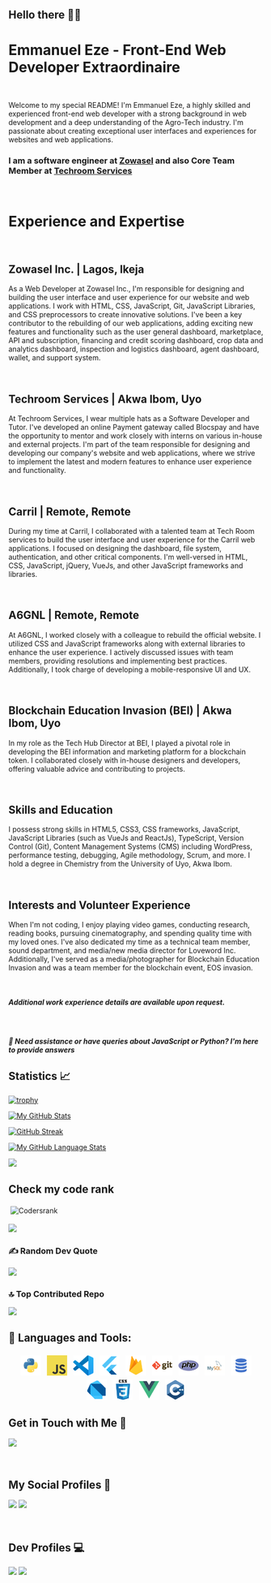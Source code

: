 

<!--
**KINGJRN** is a ✨ _special_ ✨ repository because its `README.md` (this file) appears on your GitHub profile.

Here are some ideas to get you started:

- 🔭 I’m currently working on ...
- 🌱 I’m currently learning ...
- 👯 I’m looking to collaborate on ...
- 🤔 I’m looking for help with ...
- 💬 Ask me about ...
- 📫 How to reach me: ...
- 😄 Pronouns: ...
- ⚡ Fun fact: ...
-->
<h2>Hello there 👋😎</h2>
<h1>Emmanuel Eze - Front-End Web Developer Extraordinaire</h1>
<br />
<p>Welcome to my special README! I'm Emmanuel Eze, a highly skilled and experienced front-end web developer with a strong background in web development and a deep understanding of the Agro-Tech industry. I'm passionate about creating exceptional user interfaces and experiences for websites and web applications.</p>

<h3>I am a software engineer at <a href="https://www.zowasel.com/">Zowasel</a> and also Core Team Member at <a href="https://techroomservices.com/">Techroom Services</a></h3>
<br>

<h1>Experience and Expertise</h1>
<br/>
<h2>Zowasel Inc. | Lagos, Ikeja</h2>
<p>As a Web Developer at Zowasel Inc., I'm responsible for designing and building the user interface and user experience for our website and web applications. I work with HTML, CSS, JavaScript, Git, JavaScript Libraries, and CSS preprocessors to create innovative solutions. I've been a key contributor to the rebuilding of our web applications, adding exciting new features and functionality such as the user general dashboard, marketplace, API and subscription, financing and credit scoring dashboard, crop data and analytics dashboard, inspection and logistics dashboard, agent dashboard, wallet, and support system.</p>
<br />
<h2>Techroom Services | Akwa Ibom, Uyo</h2>
<p>At Techroom Services, I wear multiple hats as a Software Developer and Tutor. I've developed an online Payment gateway called Blocspay and have the opportunity to mentor and work closely with interns on various in-house and external projects. I'm part of the team responsible for designing and developing our company's website and web applications, where we strive to implement the latest and modern features to enhance user experience and functionality.</p>
<br />
<h2>Carril | Remote, Remote</h2>
<p>During my time at Carril, I collaborated with a talented team at Tech Room services to build the user interface and user experience for the Carril web applications. I focused on designing the dashboard, file system, authentication, and other critical components. I'm well-versed in HTML, CSS, JavaScript, jQuery, VueJs, and other JavaScript frameworks and libraries.</p>
<br />

<h2>A6GNL | Remote, Remote</h2>
<p>At A6GNL, I worked closely with a colleague to rebuild the official website. I utilized CSS and JavaScript frameworks along with external libraries to enhance the user experience. I actively discussed issues with team members, providing resolutions and implementing best practices. Additionally, I took charge of developing a mobile-responsive UI and UX.</p>
<br />

<h2>Blockchain Education Invasion (BEI) | Akwa Ibom, Uyo</h2>
<p>In my role as the Tech Hub Director at BEI, I played a pivotal role in developing the BEI information and marketing platform for a blockchain token. I collaborated closely with in-house designers and developers, offering valuable advice and contributing to projects.</p>
<br />

<h2>Skills and Education</h2>
<p>I possess strong skills in HTML5, CSS3, CSS frameworks, JavaScript, JavaScript Libraries (such as VueJs and ReactJs), TypeScript, Version Control (Git), Content Management Systems (CMS) including WordPress, performance testing, debugging, Agile methodology, Scrum, and more. I hold a degree in Chemistry from the University of Uyo, Akwa Ibom.</p>
<br />

<h2>Interests and Volunteer Experience</h2>
<p>When I'm not coding, I enjoy playing video games, conducting research, reading books, pursuing cinematography, and spending quality time with my loved ones. I've also dedicated my time as a technical team member, sound department, and media/new media director for Loveword Inc. Additionally, I've served as a media/photographer for Blockchain Education Invasion and was a team member for the blockchain event, EOS invasion.</p>
<br />

<h5>Additional work experience details are available upon request.</h5>
<br/>

##### 🌱 Need assistance or have queries about JavaScript or Python? I'm here to provide answers

<h2>Statistics 📈</h2>

[![trophy](https://github-profile-trophy.vercel.app/?username=KingJrn&theme=onedark)](https://github.com/ryo-ma/github-profile-trophy)

[![My GitHub Stats](https://github-readme-stats.vercel.app/api/?username=KingJrn&count_private=true&theme=tokyonight&showicons=true)]()

[![GitHub Streak](https://github-readme-streak-stats.herokuapp.com/?user=KingJrn&theme=dark)](https://git.io/streak-stats)

[![My GitHub Language Stats](https://github-readme-stats.vercel.app/api/top-langs/?username=KingJrn&langs_count=5&theme=tokyonight)]()

![](https://komarev.com/ghpvc/?username=KingJrn&color=green)
<br>


<h2>Check my code rank</h2>

<img src="https://cr-ss-service.azurewebsites.net/api/ScreenShot?widget=summary&username=KingJrn&badges=2&show-avatar=false&style=--header-bg-color:%23000;--border-radius:10px" alt="Codersrank" height="200" style="vertical-align:top; margin:4px">

![](https://github-readme-stats.vercel.app/api/wakatime?username=KingJrn)

### ✍️ Random Dev Quote
![](https://quotes-github-readme.vercel.app/api?type=vetical&theme=radical)

### 🔝 Top Contributed Repo
![](https://github-contributor-stats.vercel.app/api?username=KingJrn&limit=5&theme=dark&combine_all_yearly_contributions=true)



## 🧰 Languages and Tools:
<p align="center">
<img src="https://raw.githubusercontent.com/github/explore/80688e429a7d4ef2fca1e82350fe8e3517d3494d/topics/python/python.png" alt="Python" height="40" style="vertical-align:top; margin:4px">
<img src="https://raw.githubusercontent.com/github/explore/80688e429a7d4ef2fca1e82350fe8e3517d3494d/topics/javascript/javascript.png" alt="Javascript" height="40" style="vertical-align:top; margin:4px">
<img src="https://raw.githubusercontent.com/github/explore/80688e429a7d4ef2fca1e82350fe8e3517d3494d/topics/visual-studio-code/visual-studio-code.png" alt="VS Code" height="40" style="vertical-align:top; margin:4px">
  <img src="https://raw.githubusercontent.com/github/explore/80688e429a7d4ef2fca1e82350fe8e3517d3494d/topics/flutter/flutter.png" alt="VS Code" height="40" style="vertical-align:top; margin:4px">
  <img src="https://raw.githubusercontent.com/github/explore/80688e429a7d4ef2fca1e82350fe8e3517d3494d/topics/firebase/firebase.png" alt="VS Code" height="40" style="vertical-align:top; margin:4px">
  <img src="https://raw.githubusercontent.com/github/explore/80688e429a7d4ef2fca1e82350fe8e3517d3494d/topics/git/git.png" alt="VS Code" height="40" style="vertical-align:top; margin:4px">
  <img src="https://raw.githubusercontent.com/github/explore/80688e429a7d4ef2fca1e82350fe8e3517d3494d/topics/php/php.png" alt="VS Code" height="40" style="vertical-align:top; margin:4px">
  <img src="https://raw.githubusercontent.com/github/explore/80688e429a7d4ef2fca1e82350fe8e3517d3494d/topics/mysql/mysql.png" alt="VS Code" height="40" style="vertical-align:top; margin:4px">
    <img src="https://raw.githubusercontent.com/github/explore/80688e429a7d4ef2fca1e82350fe8e3517d3494d/topics/sql/sql.png" alt="VS Code" height="40" style="vertical-align:top; margin:4px">
       <img src="https://raw.githubusercontent.com/github/explore/80688e429a7d4ef2fca1e82350fe8e3517d3494d/topics/dart/dart.png" alt="cpp" height="40"
style="vertical-align:top; margin: 4px">
    <img src="https://raw.githubusercontent.com/github/explore/80688e429a7d4ef2fca1e82350fe8e3517d3494d/topics/css/css.png" alt="cpp" height="40"
style="vertical-align:top; margin: 4px">
  <img src="https://raw.githubusercontent.com/github/explore/80688e429a7d4ef2fca1e82350fe8e3517d3494d/topics/vue/vue.png" alt="cpp" height="40"
style="vertical-align:top; margin: 4px">
  <img src="https://raw.githubusercontent.com/github/explore/80688e429a7d4ef2fca1e82350fe8e3517d3494d/topics/cpp/cpp.png" alt="cpp" height="40"
style="vertical-align:top; margin: 4px">
</p>


<h2>Get in Touch with Me 📩</h2>
<p>
  <a href="mailto:emmajr503@gmail.com"
    ><img
      src="https://img.shields.io/badge/Gmail-D14836?style=for-the-badge&logo=gmail&logoColor=white"
  /></a>
</p>

<br />

<h2>My Social Profiles 📸</h2>
<p>
  <a href="https://www.linkedin.com/in/emmanuel-eze-623514b8"
    ><img
      src="https://img.shields.io/badge/linkedln-E4405F?style=for-the-badge&logo=linkedln&logoColor=white"
  /></a>
  <a href="https://twitter.com/king_Jrn"
    ><img
      src="https://img.shields.io/badge/Twitter-1DA1F2?style=for-the-badge&logo=twitter&logoColor=white"
  /></a>
</p>

<br />

<h2>Dev Profiles 💻</h2>
<p>
  <a href="https://github.com/KingJrn"
    ><img
      src="https://img.shields.io/badge/GitHub-100000?style=for-the-badge&logo=github&logoColor=white"
  /></a>
  <a href="https://stackoverflow.com/users/20108277/kingjrn"
    ><img
      src="https://img.shields.io/badge/Stack_Overflow-FE7A16?style=for-the-badge&logo=stack-overflow&logoColor=white"
  /></a>
</p>


